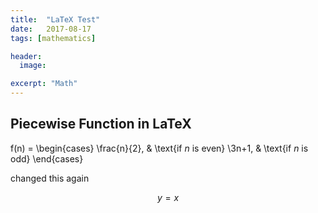 ```yaml
---
title:  "LaTeX Test"
date:   2017-08-17
tags: [mathematics]

header:
  image: 

excerpt: "Math"
---
```


## Piecewise Function in LaTeX

f(n) = 
\begin{cases}
\frac{n}{2},  & \text{if $n$ is even}
\\3n+1, & \text{if $n$ is odd}
\end{cases}

changed this again

$$y = x$$
